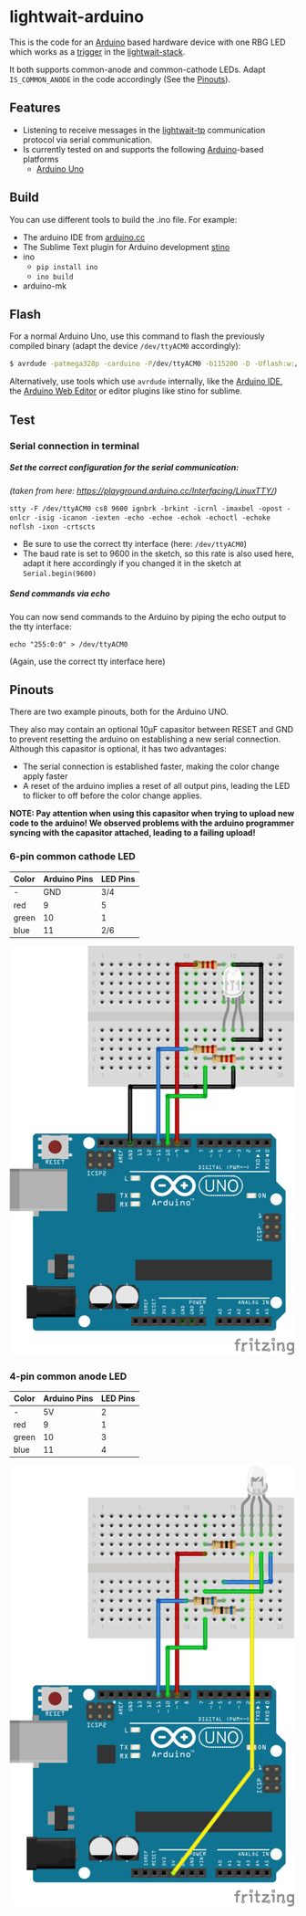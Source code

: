 # lightwait-arduino

This is the code for an [Arduino](https://arduino.cc) based hardware device with one RBG LED which works as a [trigger](https://github.com/BuZZ-T/lightwait#trigger) in the [lightwait-stack](https://github.com/BuZZ-T/lightwait).

It both supports common-anode and common-cathode LEDs. Adapt `IS_COMMON_ANODE` in the code accordingly (See the [Pinouts](#pinouts)).

## Features

* Listening to receive messages in the [lightwait-tp](https://github.com/BuZZ-T/lightwait#lightwait-tp) communication protocol via serial communication.
* Is currently tested on and supports the following [Arduino](https://arduino.cc)-based platforms
    * [Arduino Uno](https://store.arduino.cc/arduino-uno-rev3)
## Build

You can use different tools to build the .ino file. For example:

* The arduino IDE from [arduino.cc](https://www.arduino.cc/en/Main/Software)
* The Sublime Text plugin for Arduino development [stino](https://github.com/Robot-Will/Stino)
* ino 
    * `pip install ino`
    * `ino build`
* arduino-mk

## Flash

For a normal Arduino Uno, use this command to flash the previously compiled binary (adapt the device `/dev/ttyACM0` accordingly):
```bash
$ avrdude -patmega328p -carduino -P/dev/ttyACM0 -b115200 -D -Uflash:w:/path/to/lightwait.ino.hex:i
```

Alternatively, use tools which use `avrdude` internally, like the [Arduino IDE](https://www.arduino.cc/en/Main/Software), the [Arduino Web Editor](https://create.arduino.cc/editor) or editor plugins like stino for sublime.

## Test

### Serial connection in terminal

##### Set the correct configuration for the serial communication:
_(taken from here: https://playground.arduino.cc/Interfacing/LinuxTTY/)_

```
stty -F /dev/ttyACM0 cs8 9600 ignbrk -brkint -icrnl -imaxbel -opost -onlcr -isig -icanon -iexten -echo -echoe -echok -echoctl -echoke noflsh -ixon -crtscts
```

* Be sure to use the correct tty interface (here: `/dev/ttyACM0`)
* The baud rate is set to 9600 in the sketch, so this rate is also used here, adapt it here accordingly if you changed it in the sketch at `Serial.begin(9600)`

##### Send commands via echo
You can now send commands to the Arduino by piping the echo output to the tty interface:
```
echo "255:0:0" > /dev/ttyACM0
```
(Again, use the correct tty interface here)

<a name="pinouts"></a>
## Pinouts

There are two example pinouts, both for the Arduino UNO.

They also may contain an optional 10µF capasitor between RESET and GND to prevent resetting the arduino on establishing a new serial connection.  
Although this capasitor is optional, it has two advantages:

* The serial connection is established faster, making the color change apply faster
* A reset of the arduino implies a reset of all output pins, leading the LED to flicker to off before the color change applies.

**NOTE: Pay attention when using this capasitor when trying to upload new code to the arduino! We observed problems with the arduino programmer syncing with the capasitor attached, leading to a failing upload!**

### 6-pin common cathode LED

| Color | Arduino Pins | LED Pins 
|-|-|-|
| - | GND | 3/4 |
| red | 9 | 5 |
| green | 10 | 1 |
| blue | 11 | 2/6 |

![Arduino Pinout](lw_arduino.png  "Arduino Pinout")

### 4-pin common anode LED

| Color | Arduino Pins | LED Pins 
|-|-|-|
| - | 5V | 2 |
| red | 9 | 1 |
| green | 10 | 3 |
| blue | 11 | 4 |

![Arduino with common anode LED](lw_arduino_common.png "Arduino with common anode LED")
